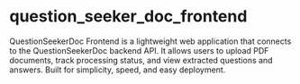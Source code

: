 # question_seeker_doc_frontend
QuestionSeekerDoc Frontend is a lightweight web application that connects to the QuestionSeekerDoc backend API. It allows users to upload PDF documents, track processing status, and view extracted questions and answers. Built for simplicity, speed, and easy deployment.
